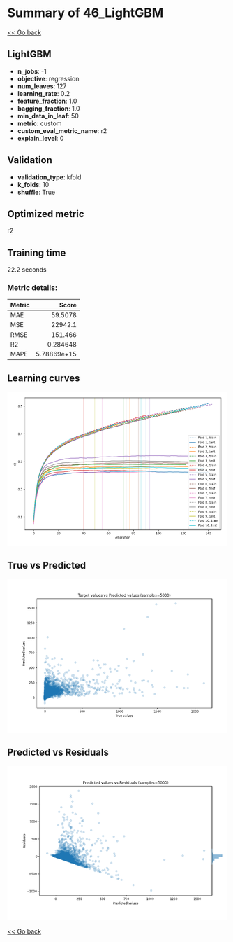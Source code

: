 # Summary of 46_LightGBM

[<< Go back](../README.md)


## LightGBM
- **n_jobs**: -1
- **objective**: regression
- **num_leaves**: 127
- **learning_rate**: 0.2
- **feature_fraction**: 1.0
- **bagging_fraction**: 1.0
- **min_data_in_leaf**: 50
- **metric**: custom
- **custom_eval_metric_name**: r2
- **explain_level**: 0

## Validation
 - **validation_type**: kfold
 - **k_folds**: 10
 - **shuffle**: True

## Optimized metric
r2

## Training time

22.2 seconds

### Metric details:
| Metric   |           Score |
|:---------|----------------:|
| MAE      |    59.5078      |
| MSE      | 22942.1         |
| RMSE     |   151.466       |
| R2       |     0.284648    |
| MAPE     |     5.78869e+15 |



## Learning curves
![Learning curves](learning_curves.png)
## True vs Predicted

![True vs Predicted](true_vs_predicted.png)


## Predicted vs Residuals

![Predicted vs Residuals](predicted_vs_residuals.png)



[<< Go back](../README.md)
